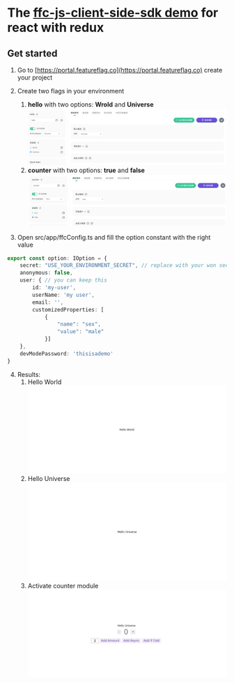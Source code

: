# The [ffc-js-client-side-sdk demo](https://github.com/feature-flags-co/ffc-js-client-side-sdk) for react with redux


## Get started
1. Go to [https://portal.featureflag.co](https://portal.featureflag.co) create your project
2. Create two flags in your environment
    1. **hello** with two options: **Wrold** and **Universe**
    ![hello flag config](./assets/helloflag.jpg)
    2. **counter** with two options: **true** and **false**
    ![counter flag config](./assets/counterflag.jpg)
  

3. Open src/app/ffcConfig.ts and fill the option constant with the right value
```typescript
export const option: IOption = {
    secret: "USE_YOUR_ENVIRONMENT_SECRET", // replace with your won secret
    anonymous: false,
    user: { // you can keep this
        id: 'my-user',
        userName: 'my user',
        email: '',
        customizedProperties: [
            {
                "name": "sex",
                "value": "male"
            }]
    },
    devModePassword: 'thisisademo'
}
```
4. Results:
   1. Hello World
   ![Hello World](./assets/helloworld.jpg)
   2. Hello Universe
   ![Hello Universe](./assets/hellouniverse.jpg)
   1. Activate counter module
   ![Activate counter module](./assets/withcountermodule.jpg)

